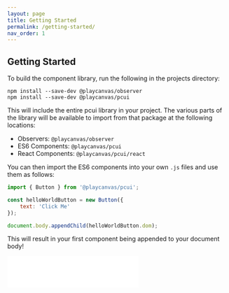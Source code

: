 ```yaml
---
layout: page
title: Getting Started
permalink: /getting-started/
nav_order: 1
---
```


## Getting Started

To build the component library, run the following in the projects directory:

```
npm install --save-dev @playcanvas/observer
npm install --save-dev @playcanvas/pcui
```

This will include the entire pcui library in your project. The various parts of the library will be available to import from that package at the following locations:

- Observers: `@playcanvas/observer`
- ES6 Components: `@playcanvas/pcui`
- React Components: `@playcanvas/pcui/react`

You can then import the ES6 components into your own `.js` files and use them as follows:
```javascript
import { Button } from '@playcanvas/pcui';

const helloWorldButton = new Button({
    text: 'Click Me'
});

document.body.appendChild(helloWorldButton.dom);
```

This will result in your first component being appended to your document body!

<div class="highlighter-rouge example-background">
    <iframe src="/storybook/iframe?id=components-button--text&viewMode=story" style="border: none;" height="72px"></iframe>
</div>
